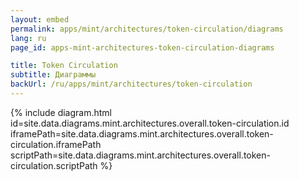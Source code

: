 ```yaml
---
layout: embed
permalink: apps/mint/architectures/token-circulation/diagrams
lang: ru
page_id: apps-mint-architectures-token-circulation-diagrams

title: Token Circulation
subtitle: Диаграммы
backUrl: /ru/apps/mint/architectures/token-circulation
---
```

{% include diagram.html id=site.data.diagrams.mint.architectures.overall.token-circulation.id iframePath=site.data.diagrams.mint.architectures.overall.token-circulation.iframePath scriptPath=site.data.diagrams.mint.architectures.overall.token-circulation.scriptPath %}